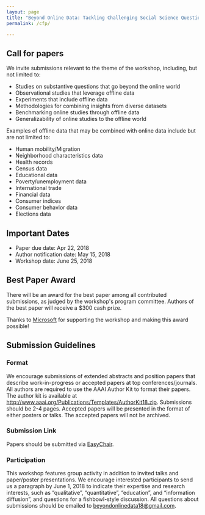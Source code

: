 ```yaml
---
layout: page
title: "Beyond Online Data: Tackling Challenging Social Science Questions"
permalink: /cfp/

---
```


## Call for papers
We invite submissions relevant to the theme of the workshop, including, but not limited to: 
- Studies on substantive questions that go beyond the online world 
- Observational studies that leverage offline data 
- Experiments that include offline data 
- Methodologies for combining insights from diverse datasets
- Benchmarking online studies through offline data 
- Generalizability of online studies to the offline world

Examples of offline data that may be combined with online data include but are not limited to: 
- Human mobility/Migration 
- Neighborhood characteristics data 
- Health records 
- Census data 
- Educational data 
- Poverty/unemployment data 
- International trade 
- Financial data 
- Consumer indices 
- Consumer behavior data 
- Elections data 

## Important Dates 
- Paper due date: Apr 22, 2018
- Author notification date: May 15, 2018
- Workshop date: June 25, 2018  

## Best Paper Award
There will be an award for the best paper among all contributed submissions, as
judged by the workshop's program committee.
Authors of the best paper will receive a $300 cash prize. 

Thanks to <a href="https://www.microsoft.com/en-us/research/" target="_blank">Microsoft</a> for supporting the workshop and making this award possible!

## Submission Guidelines 
### Format
We encourage submissions of extended abstracts and position papers that describe work-in-progress or accepted papers at top conferences/journals. All authors are required to use the AAAI Author Kit to format their papers. The author kit is available at <http://www.aaai.org/Publications/Templates/AuthorKit18.zip>. Submissions should be 2-4 pages. Accepted papers will be presented in the format of either posters or talks. The accepted papers will not be archived.

### Submission Link
Papers should be submitted via [EasyChair](https://easychair.org/conferences/?conf=bod18).

### Participation 
This workshop features group activity in addition to invited talks and paper/poster presentations. We encourage interested participants to send us a paragraph by June 1, 2018 to indicate their expertise and research interests, such as “qualitative”, “quantitative”, “education”, and “information diffusion”, and questions for a fishbowl-style discussion.  All questions about submissions should be emailed to [beyondonlinedata18@gmail.com](mailto:beyondonlinedata18@gmail.com).

